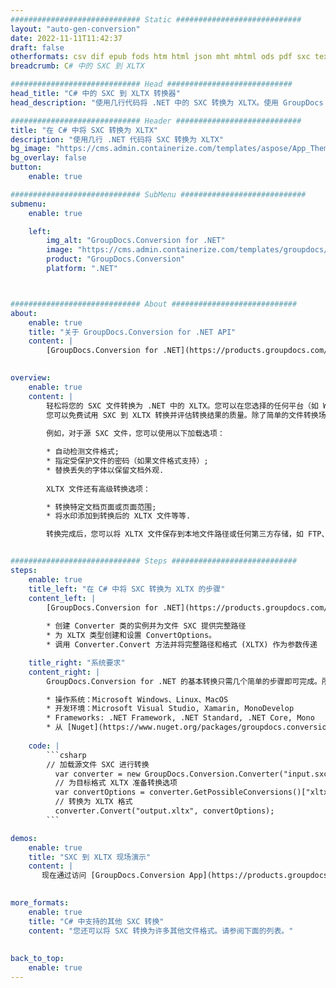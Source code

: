 ```yaml
---
############################# Static ############################
layout: "auto-gen-conversion"
date: 2022-11-11T11:42:37
draft: false
otherformats: csv dif epub fods htm html json mht mhtml ods pdf sxc tex tsv xlam xls xlsb xlsm xlsx xlt xltm xltx xml xps
breadcrumb: C# 中的 SXC 到 XLTX

############################# Head ############################
head_title: "C# 中的 SXC 到 XLTX 转换器"
head_description: "使用几行代码将 .NET 中的 SXC 转换为 XLTX。使用 GroupDocs 文档转换 API 转换 160 多种文件格式。"

############################# Header ############################
title: "在 C# 中将 SXC 转换为 XLTX"
description: "使用几行 .NET 代码将 SXC 转换为 XLTX"
bg_image: "https://cms.admin.containerize.com/templates/aspose/App_Themes/V3/images/bg/header1.png"
bg_overlay: false
button:
    enable: true

############################# SubMenu ############################
submenu:
    enable: true

    left:
        img_alt: "GroupDocs.Conversion for .NET"
        image: "https://cms.admin.containerize.com/templates/groupdocs/images/product-logos/90x90-noborder/groupdocs-conversion-net.png"
        product: "GroupDocs.Conversion"
        platform: ".NET"



############################# About ############################
about:
    enable: true
    title: "关于 GroupDocs.Conversion for .NET API"
    content: |
        [GroupDocs.Conversion for .NET](https://products.groupdocs.com/conversion/net/)可用于转换Microsoft Word、Excel、PowerPoint、PDF、Visio等格式。 GroupDocs.Conversion 是一个独立的 API，适用于需要高性能的后端和内部系统。它不依赖于任何软件，例如 Microsoft 或 Open Office。
    

overview:
    enable: true
    content: |
        轻松将您的 SXC 文件转换为 .NET 中的 XLTX。您可以在您选择的任何平台（如 Windows、Linux、macOS）中仅使用几行 C# 代码行。
        您可以免费试用 SXC 到 XLTX 转换并评估转换结果的质量。除了简单的文件转换场景，您还可以尝试更高级的选项来加载源 SXC 文件和保存输出 XLTX 结果。 
        
        例如，对于源 SXC 文件，您可以使用以下加载选项：

        * 自动检测文件格式;
        * 指定受保护文件的密码（如果文件格式支持）;
        * 替换丢失的字体以保留文档外观.
        
        XLTX 文件还有高级转换选项：

        * 转换特定文档页面或页面范围;
        * 将水印添加到转换后的 XLTX 文件等等.

        转换完成后，您可以将 XLTX 文件保存到本地文件路径或任何第三方存储，如 FTP、Amazon S3、Google Drive、Dropbox 等。请注意 - 将 SXC 转换为 XLTX 无需安装任何额外的软件 - 如 MS Office、Open Office、Adobe Acrobat Reader 等。


############################# Steps ############################
steps:
    enable: true
    title_left: "在 C# 中将 SXC 转换为 XLTX 的步骤"
    content_left: |
        [GroupDocs.Conversion for .NET](https://products.groupdocs.com/conversion/net/) 使开发人员只需几行代码即可轻松地将 SXC 文件转换为 XLTX。
        
        * 创建 Converter 类的实例并为文件 SXC 提供完整路径
        * 为 XLTX 类型创建和设置 ConvertOptions。
        * 调用 Converter.Convert 方法并将完整路径和格式 (XLTX) 作为参数传递

    title_right: "系统要求"
    content_right: |
        GroupDocs.Conversion for .NET 的基本转换只需几个简单的步骤即可完成。所有主要平台和操作系统都支持我们的 API。在执行以下代码之前，请确保您的系统上安装了以下先决条件。

        * 操作系统：Microsoft Windows、Linux、MacOS
        * 开发环境：Microsoft Visual Studio, Xamarin, MonoDevelop
        * Frameworks: .NET Framework, .NET Standard, .NET Core, Mono
        * 从 [Nuget](https://www.nuget.org/packages/groupdocs.conversion) 获取最新的 GroupDocs.Conversion for .NET
         
    code: |
        ```csharp    
        // 加载源文件 SXC 进行转换
          var converter = new GroupDocs.Conversion.Converter("input.sxc");
          // 为目标格式 XLTX 准备转换选项
          var convertOptions = converter.GetPossibleConversions()["xltx"].ConvertOptions;
          // 转换为 XLTX 格式
          converter.Convert("output.xltx", convertOptions);
        ```

demos:
    enable: true
    title: "SXC 到 XLTX 现场演示"
    content: |
       现在通过访问 [GroupDocs.Conversion App](https://products.groupdocs.app/conversion/family) 网站将 SXC 转换为 XLTX。在线演示具有以下优点
          

more_formats:
    enable: true
    title: "C# 中支持的其他 SXC 转换"
    content: "您还可以将 SXC 转换为许多其他文件格式。请参阅下面的列表。"
       
       
back_to_top:
    enable: true
---
```

